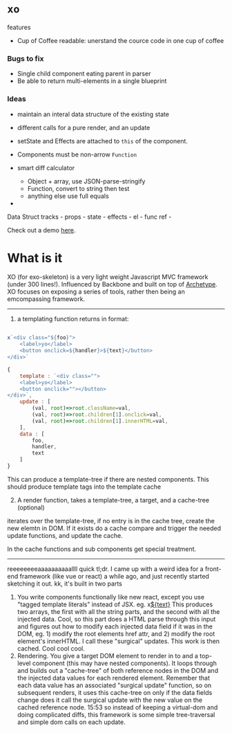 
# `xo`



features
- Cup of Coffee readable: unerstand the cource code in one cup of coffee









### Bugs to fix

- Single child component eating parent in parser
- Be able to return multi-elements in a single blueprint









### Ideas

- maintain an interal data structure of the existing state
- different calls for a pure render, and an update
- setState and Effects are attached to `this` of the component.
- Components must be non-arrow `Function`
- smart diff calculator
  - Object + array, use JSON-parse-stringify
  - Function, convert to string then test
  - anything else use full equals

-

Data Struct tracks
	- props
	- state
	- effects
	- el
	- func ref
	-











Check out a demo [here](http://stolksdorf.github.io/XO).

# What is it
XO (for exo-skeleton) is a very light weight Javascript MVC framework (under 300 lines!). Influenced by Backbone and built on top of [Archetype](http://stolksdorf.github.io/XO). XO focuses on exposing a series of tools, rather then being an emcompassing framework.



---------


1. a templating function returns in format:

```js

x`<div class="${foo}">
	<label>yo</label>
	<button onclick=${handler}>${text}</button>
</div>`

{
	template : `<div class="">
	<label>yo</label>
	<button onclick=""></button>
</div>`,
	update : [
		(val, root)=>root.className=val,
		(val, root)=>root.children[1].onclick=val,
		(val, root)=>root.children[1].innerHTML=val,
	],
	data : [
		foo,
		handler,
		text
	]
}

```

This can produce a template-tree if there are nested components.
This should produce template tags into the template cache



2. A render function, takes a template-tree, a target, and a cache-tree (optional)

iterates over the template-tree, if no entry is in the cache tree, create the new elemtn in DOM. If it exists do a cache compare and trigger the needed update functions, and update the cache.

In the cache functions and sub components get special treatment.



--------------------------


reeeeeeeeaaaaaaaaaallll quick tl;dr. I came up with a weird idea for a front-end framework (like vue or react) a while ago, and just recently started sketching it out.
kk, it's built in two parts
1. You write components functionally like new react, except you use "tagged template literals" instead of JSX.
eg. x<a href=${link}>${text}</a>
This produces two arrays, the first with all the string parts, and the second with all the injected data. Cool, so this part does a HTML parse through this input and figures out how to modify each injected data field if it was in the DOM, eg. 1) modify the root elements href attr, and 2) modify the root element's innerHTML. I call these "surgical" updates.
This work is then cached. Cool cool cool.
2. Rendering. You give a target DOM element to render in to and a top-level component (this may have nested components). It loops through and builds out a "cache-tree" of both reference nodes in the DOM and the injected data values for each rendered element. Remember that each data value has an associated "surgical update" function, so on subsequent renders, it uses this cache-tree on only if the data fields change does it call the surgical update with the new value on the cached reference node.
15:53
so instead of keeping a virtual-dom and doing complicated diffs, this framework is some simple tree-traversal and simple dom calls on each update.